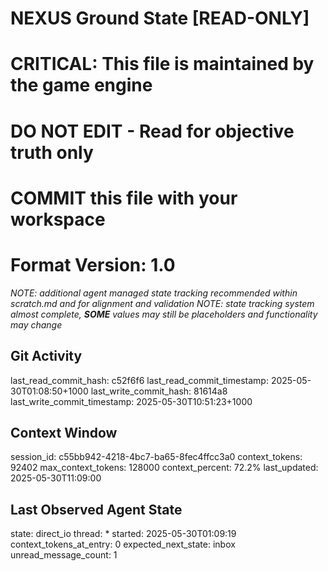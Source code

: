 # NEXUS Ground State [READ-ONLY]
# CRITICAL: This file is maintained by the game engine
# DO NOT EDIT - Read for objective truth only
# COMMIT this file with your workspace
# Format Version: 1.0
*NOTE: additional agent managed state tracking recommended within scratch.md and for alignment and validation*
*NOTE: state tracking system almost complete, **SOME** values may still be placeholders and functionality may change*

## Git Activity
last_read_commit_hash: c52f6f6
last_read_commit_timestamp: 2025-05-30T01:08:50+1000
last_write_commit_hash: 81614a8
last_write_commit_timestamp: 2025-05-30T10:51:23+1000

## Context Window
session_id: c55bb942-4218-4bc7-ba65-8fec4ffcc3a0
context_tokens: 92402
max_context_tokens: 128000
context_percent: 72.2%
last_updated: 2025-05-30T11:09:00

## Last Observed Agent State
state: direct_io
thread: *
started: 2025-05-30T01:09:19
context_tokens_at_entry: 0
expected_next_state: inbox
unread_message_count: 1
